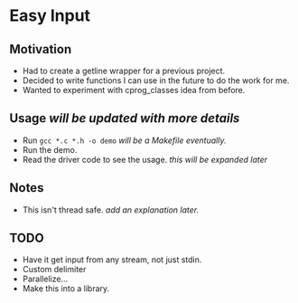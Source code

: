 # Easy Input
## Motivation
- Had to create a getline wrapper for a previous project.
- Decided to write functions I can use in the future to do the work for me.
- Wanted to experiment with cprog\_classes idea from before.

## Usage *will be updated with more details*
- Run `gcc *.c *.h -o demo` *will be a Makefile eventually.*
- Run the demo.
- Read the driver code to see the usage. *this will be expanded later*

## Notes
- This isn't thread safe. *add an explanation later.*

## TODO
- Have it get input from any stream, not just stdin.
- Custom delimiter
- Parallelize...
- Make this into a library.

